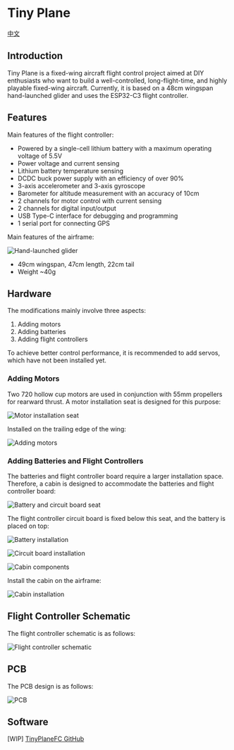# Tiny Plane

[中文](README.md)

## Introduction

Tiny Plane is a fixed-wing aircraft flight control project aimed at DIY enthusiasts who want to build a well-controlled, long-flight-time, and highly playable fixed-wing aircraft. Currently, it is based on a 48cm wingspan hand-launched glider and uses the ESP32-C3 flight controller.

## Features

Main features of the flight controller:

- Powered by a single-cell lithium battery with a maximum operating voltage of 5.5V
- Power voltage and current sensing
- Lithium battery temperature sensing
- DCDC buck power supply with an efficiency of over 90%
- 3-axis accelerometer and 3-axis gyroscope
- Barometer for altitude measurement with an accuracy of 10cm
- 2 channels for motor control with current sensing
- 2 channels for digital input/output
- USB Type-C interface for debugging and programming
- 1 serial port for connecting GPS

Main features of the airframe:

![Hand-launched glider](img/手抛机.jpg)

- 49cm wingspan, 47cm length, 22cm tail
- Weight ~40g

## Hardware

The modifications mainly involve three aspects:

1. Adding motors
2. Adding batteries
3. Adding flight controllers

To achieve better control performance, it is recommended to add servos, which have not been installed yet.

### Adding Motors

Two 720 hollow cup motors are used in conjunction with 55mm propellers for rearward thrust. A motor installation seat is designed for this purpose:

![Motor installation seat](img/马达座-1.jpg)

Installed on the trailing edge of the wing:

![Adding motors](img/马达座-2.jpg)

### Adding Batteries and Flight Controllers

The batteries and flight controller board require a larger installation space. Therefore, a cabin is designed to accommodate the batteries and flight controller board:

![Battery and circuit board seat](img/电路板座.gif)

The flight controller circuit board is fixed below this seat, and the battery is placed on top:

![Battery installation](https://imgs.boringhex.top/blog/20231025214314.png)

![Circuit board installation](https://imgs.boringhex.top/blog/20231025220007.png)

![Cabin components](img/座舱.jpg)

Install the cabin on the airframe:

![Cabin installation](img/机身.jpg)

## Flight Controller Schematic

The flight controller schematic is as follows:

![Flight controller schematic](img/esp-fc_v1.0.png)

## PCB

The PCB design is as follows:

![PCB](img/SMT2309281757_T.png)

## Software

[WIP] [TinyPlaneFC GitHub](https://github.com/pengwon/TinyPlaneFC)
